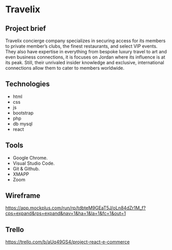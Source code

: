 # Travelix


## Project brief

Travelix concierge company specializes in securing access for its members to private member’s clubs, the finest restaurants, and select VIP events. They also have expertise in everything from bespoke luxury travel to art and even business connections, it is focuses on Jordan where its influence is at its peak. Still, their unrivaled insider knowledge and exclusive, international connections allow them to cater to members worldwide.


## Technologies

* html   
* css
* js      
* bootstrap
* php     
* db mysql
* react

## Tools

* Google Chrome.
* Visual Studio Code.
* Git & Github.
* XMAPP
* Zoom


## Wireframe

https://app.mockplus.com/run/rp/tdbteM9GEaT5J/oLn84dZr1M_f?cps=expand&rps=expand&nav=1&ha=1&la=1&fc=1&out=1


## Trello

https://trello.com/b/aUq49GS4/project-react-e-commerce
